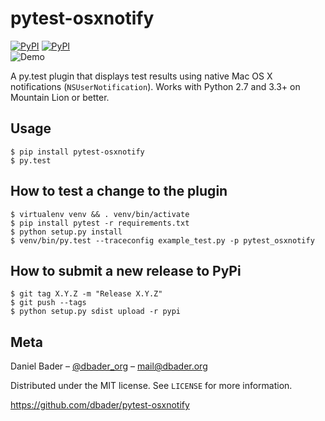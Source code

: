 pytest-osxnotify
================

[![PyPI](https://pypip.in/v/pytest-osxnotify/badge.png)](https://pypi.python.org/pypi/pytest-osxnotify)
[![PyPI](https://pypip.in/d/pytest-osxnotify/badge.png)](https://pypi.python.org/pypi/pytest-osxnotify)<br>
![Demo](https://raw.github.com/dbader/pytest-osxnotify/master/demo.gif)

A py.test plugin that displays test results using native Mac OS X
notifications (`NSUserNotification`). Works with Python 2.7 and 3.3+ on
Mountain Lion or better.


Usage
-----

```shell
$ pip install pytest-osxnotify
$ py.test
```

How to test a change to the plugin
----------------------------------

```shell
$ virtualenv venv && . venv/bin/activate
$ pip install pytest -r requirements.txt
$ python setup.py install
$ venv/bin/py.test --traceconfig example_test.py -p pytest_osxnotify
```

How to submit a new release to PyPi
-----------------------------------

```shell
$ git tag X.Y.Z -m "Release X.Y.Z"
$ git push --tags
$ python setup.py sdist upload -r pypi
```

Meta
----

Daniel Bader – [@dbader_org](https://twitter.com/dbader_org>) – mail@dbader.org

Distributed under the MIT license. See ``LICENSE`` for more information.

https://github.com/dbader/pytest-osxnotify
